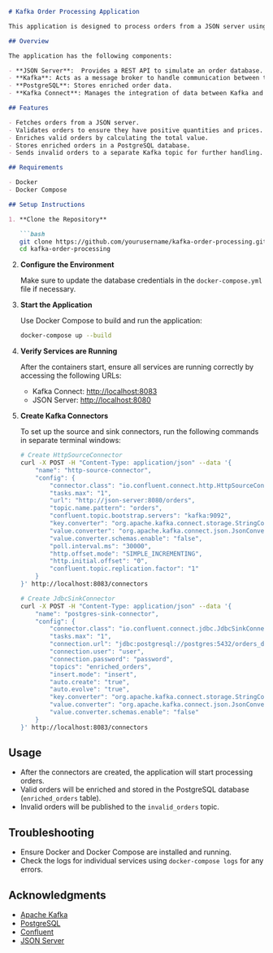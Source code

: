 ```markdown
# Kafka Order Processing Application

This application is designed to process orders from a JSON server using Apache Kafka. It consists of a producer that fetches orders, a consumer that validates and enriches those orders, and a PostgreSQL database to store the enriched data.

## Overview

The application has the following components:

- **JSON Server**:  Provides a REST API to simulate an order database.
- **Kafka**: Acts as a message broker to handle communication between the producer and consumer.
- **PostgreSQL**: Stores enriched order data.
- **Kafka Connect**: Manages the integration of data between Kafka and PostgreSQL using source and sink connectors.

## Features

- Fetches orders from a JSON server.
- Validates orders to ensure they have positive quantities and prices.
- Enriches valid orders by calculating the total value.
- Stores enriched orders in a PostgreSQL database.
- Sends invalid orders to a separate Kafka topic for further handling.

## Requirements

- Docker
- Docker Compose

## Setup Instructions

1. **Clone the Repository**

   ```bash
   git clone https://github.com/yourusername/kafka-order-processing.git
   cd kafka-order-processing
   ```

2. **Configure the Environment**

   Make sure to update the database credentials in the `docker-compose.yml` file if necessary.

3. **Start the Application**

   Use Docker Compose to build and run the application:

   ```bash
   docker-compose up --build
   ```

4. **Verify Services are Running**

   After the containers start, ensure all services are running correctly by accessing the following URLs:
   - Kafka Connect: [http://localhost:8083](http://localhost:8083)
   - JSON Server: [http://localhost:8080](http://localhost:8080)

5. **Create Kafka Connectors**

   To set up the source and sink connectors, run the following commands in separate terminal windows:

   ```bash
   # Create HttpSourceConnector
   curl -X POST -H "Content-Type: application/json" --data '{
       "name": "http-source-connector",
       "config": {
           "connector.class": "io.confluent.connect.http.HttpSourceConnector",
           "tasks.max": "1",
           "url": "http://json-server:8080/orders",
           "topic.name.pattern": "orders",
           "confluent.topic.bootstrap.servers": "kafka:9092",
           "key.converter": "org.apache.kafka.connect.storage.StringConverter",
           "value.converter": "org.apache.kafka.connect.json.JsonConverter",
           "value.converter.schemas.enable": "false",
           "poll.interval.ms": "30000",
           "http.offset.mode": "SIMPLE_INCREMENTING",
           "http.initial.offset": "0",
           "confluent.topic.replication.factor": "1"
       }
   }' http://localhost:8083/connectors

   # Create JdbcSinkConnector
   curl -X POST -H "Content-Type: application/json" --data '{
       "name": "postgres-sink-connector",
       "config": {
           "connector.class": "io.confluent.connect.jdbc.JdbcSinkConnector",
           "tasks.max": "1",
           "connection.url": "jdbc:postgresql://postgres:5432/orders_db",
           "connection.user": "user",
           "connection.password": "password",
           "topics": "enriched_orders",
           "insert.mode": "insert",
           "auto.create": "true",   
           "auto.evolve": "true",
           "key.converter": "org.apache.kafka.connect.storage.StringConverter",
           "value.converter": "org.apache.kafka.connect.json.JsonConverter",
           "value.converter.schemas.enable": "false"
       }
   }' http://localhost:8083/connectors
   ```

## Usage

- After the connectors are created, the application will start processing orders.
- Valid orders will be enriched and stored in the PostgreSQL database (`enriched_orders` table).
- Invalid orders will be published to the `invalid_orders` topic.

## Troubleshooting

- Ensure Docker and Docker Compose are installed and running.
- Check the logs for individual services using `docker-compose logs` for any errors.

## Acknowledgments

- [Apache Kafka](https://kafka.apache.org/)
- [PostgreSQL](https://www.postgresql.org/)
- [Confluent](https://www.confluent.io/)
- [JSON Server](https://github.com/typicode/json-server)
